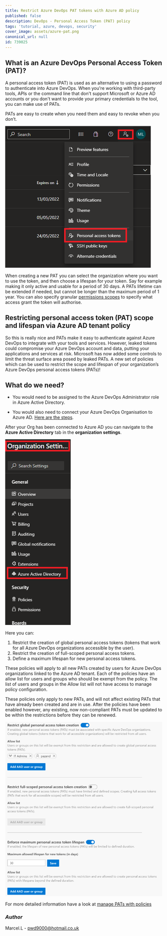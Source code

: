 ```yaml
---
title: Restrict Azure DevOps PAT tokens with Azure AD policy
published: false
description: DevOps - Personal Access Token (PAT) policy
tags: 'tutorial, azure, devops, security'
cover_image: assets/azure-pat.png
canonical_url: null
id: 739025
---
```


## What is an Azure DevOps Personal Access Token (PAT)?

A personal access token (PAT) is used as an alternative to using a password to authenticate into Azure DevOps. When you're working with third-party tools, APIs or the command line that don't support Microsoft or Azure AD accounts or you don't want to provide your primary credentials to the tool, you can make use of PATs.  

PATs are easy to create when you need them and easy to revoke when you don’t.

![newPat](./assets/new-pat.png)

When creating a new PAT you can select the organization where you want to use the token, and then choose a lifespan for your token. Say for example making it only active and usable for a period of 30 days. A PATs lifetime can be extended if needed, but cannot be longer than the maximum period of 1 year. You can also specify granular [permissions scopes](https://docs.microsoft.com/en-us/azure/devops/integrate/get-started/authentication/oauth?view=azure-devops#scopes) to specify what access grant the token will authorise.

## Restricting personal access token (PAT) scope and lifespan via Azure AD tenant policy

So this is really nice and PATs make it easy to authenticate against Azure DevOps to integrate with your tools and services. However, leaked tokens could compromise your Azure DevOps account and data, putting your applications and services at risk. Microsoft has now added some controls to limit the threat surface area posed by leaked PATs. A new set of policies which can be used to restrict the scope and lifespan of your organization’s Azure DevOps personal access tokens (PATs)!  

## What do we need?

* You would need to be assigned to the Azure DevOps Administrator role in Azure Active Directory.

* You would also need to connect your Azure DevOps Organisation to Azure AD. [Here are the steps](https://docs.microsoft.com/en-us/azure/devops/organizations/accounts/connect-organization-to-azure-ad?view=azure-devops#connect-your-organization-to-azure-ad).

After your Org has been connected to Azure AD you can navigate to the **Azure Active Directory** tab in the **organization settings**.

![Azuread](./assets/azure-ad.png)

Here you can:

1. Restrict the creation of global personal access tokens (tokens that work for all Azure DevOps organizations accessible by the user).
2. Restrict the creation of full-scoped personal access tokens.
3. Define a maximum lifespan for new personal access tokens.

These policies will apply to all new PATs created by users for Azure DevOps organizations linked to the Azure AD tenant. Each of the policies have an allow list for users and groups who should be exempt from the policy. The list of users and groups in the Allow list will not have access to manage policy configuration.

These policies only apply to new PATs, and will not affect existing PATs that have already been created and are in use. After the policies have been enabled however, any existing, now non-compliant PATs must be updated to be within the restrictions before they can be renewed.

![patpolicy](./assets/pat-policy.png)

For more detailed information have a look at [manage PATs with policies](https://docs.microsoft.com/en-us/azure/devops/organizations/accounts/manage-pats-with-policies-for-administrators?view=azure-devops)

### _Author_

Marcel.L - pwd9000@hotmail.co.uk

